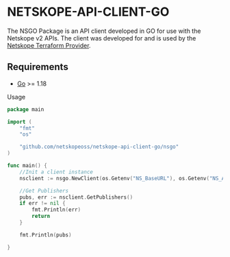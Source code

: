 # NETSKOPE-API-CLIENT-GO

The NSGO Package is an API client developed in GO for use with the Netskope v2 APIs.
The client was developed for and is used by the [Netskope Terraform Provider](https://github.com/netskopeoss/terraform-provider-netskope).

## Requirements

-	[Go](https://golang.org/doc/install) >= 1.18

Usage

```go
package main

import (
	"fmt"
	"os"

	"github.com/netskopeoss/netskope-api-client-go/nsgo"
)

func main() {
	//Init a client instance
	nsclient := nsgo.NewClient(os.Getenv("NS_BaseURL"), os.Getenv("NS_ApiToken"))

	//Get Publishers
	pubs, err := nsclient.GetPublishers()
	if err != nil {
		fmt.Println(err)
		return
	}

	fmt.Println(pubs)

}
```
